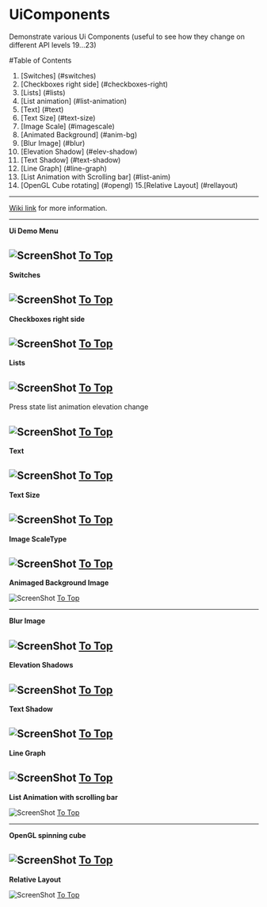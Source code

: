 # UiComponents
Demonstrate various Ui Components (useful to see how they change on different API levels 19...23)

<a name="table"></a>
#Table of Contents
1. [Switches] (#switches)
2. [Checkboxes right side] (#checkboxes-right)
3. [Lists] (#lists)
4. [List animation] (#list-animation)
5. [Text] (#text)
6. [Text Size] (#text-size)
7. [Image Scale] (#imagescale)
8. [Animated Background] (#anim-bg)
9. [Blur Image] (#blur)
10. [Elevation Shadow] (#elev-shadow)
11. [Text Shadow] (#text-shadow)
12. [Line Graph] (#line-graph)
13. [List Animation with Scrolling bar] (#list-anim)
14. [OpenGL Cube rotating] (#opengl)
15.[Relative Layout] (#rellayout)


***

[Wiki link](http://landenlabs.com/android/uicomponents/uicomponents.html) for more information.

---
<a name="menu"></a>
**Ui Demo Menu** 

![ScreenShot](https://raw.github.com/landenlabs2/all_UiDemo/master/screenshots/uidemo-menu.png)
[To Top](#table)
---
<a name="switches"></a>
**Switches** 

![ScreenShot](http://landenlabs.com/android/uicomponents/switches.gif)
[To Top](#table)
---
<a name="checkboxes-right"></a>
**Checkboxes right side**
 
![ScreenShot](http://landenlabs.com/android/uicomponents/checkright.gif)
[To Top](#table)
---
<a name="lists"></a>
**Lists**

![ScreenShot](http://landenlabs.com/android/uicomponents/lists.gif)
[To Top](#table)
---
<a name="list-animation"></a>
Press state list animation elevation change 

![ScreenShot](http://landenlabs.com/android/uicomponents/elevation.gif)
[To Top](#table)
---
<a name="text"></a>
**Text**

![ScreenShot](https://raw.github.com/landenlabs2/all_UiDemo/master/screenshots/page1-text.png)
[To Top](#table)
---
<a name="text-size"></a>
**Text Size** 

![ScreenShot](https://raw.github.com/landenlabs2/all_UiDemo/master/screenshots/uidemo-textsize.jpg)
[To Top](#table)
---
<a name="imagescale"></a>
**Image ScaleType** 

![ScreenShot](https://raw.github.com/landenlabs2/all_UiDemo/master/screenshots/uidemo-imagescale.jpg)
[To Top](#table)
---
<a name="anim-bg"></a>
**Animaged Background Image** 

![ScreenShot](https://raw.github.com/landenlabs2/all_UiDemo/master/screenshots/uidemo-anim-bg.gif)
[To Top](#table)

---
<a name="blur"></a>
**Blur Image** 

![ScreenShot](https://raw.github.com/landenlabs2/all_UiDemo/master/screenshots/uidemo-blur1.jpg)
[To Top](#table)
---
<a name="elev-shadow"></a>
**Elevation Shadows** 

![ScreenShot](https://raw.github.com/landenlabs2/all_UiDemo/master/screenshots/uidemo-elev-shadow.gif)
[To Top](#table)
---
<a name="text-shadow"></a>
**Text Shadow** 

![ScreenShot](https://raw.github.com/landenlabs2/all_UiDemo/master/screenshots/uidemo-text-shadow.jpg)
[To Top](#table)
---
<a name="line-graph"></a>
**Line Graph** 

![ScreenShot](https://raw.github.com/landenlabs2/all_UiDemo/master/screenshots/uidemo-graph.gif)
[To Top](#table)
---
<a name="list-anim"></a>
**List Animation with scrolling bar** 

             
![ScreenShot](https://raw.github.com/landenlabs2/all_UiDemo/master/screenshots/uidemo-list-anim.gif)
[To Top](#table)

---
<a name="opengl"></a>
**OpenGL spinning cube** 

![ScreenShot](https://raw.github.com/landenlabs2/all_UiDemo/master/screenshots/uidemo-opengl.gif)
[To Top](#table)
---
<a name="rellayout"></a>
**Relative Layout** 

![ScreenShot](https://raw.github.com/landenlabs2/all_UiDemo/master/screenshots/uidemo-rellayout.jpg)
[To Top](#table)
